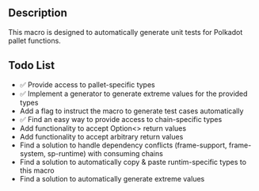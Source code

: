 ## Description
This macro is designed to automatically generate unit tests for Polkadot pallet functions.

## Todo List
- ✅ Provide access to pallet-specific types
- ✅ Implement a generator to generate extreme values for the provided types
- Add a flag to instruct the macro to generate test cases automatically
- ✅ Find an easy way to provide access to chain-specific types
- Add functionality to accept Option<> return values
- Add functionality to accept arbitrary return values
- Find a solution to handle dependency conflicts (frame-support, frame-system, sp-runtime) with consuming chains
- Find a solution to automatically copy & paste runtim-specific types to this macro
- Find a solution to automatically generate extreme values